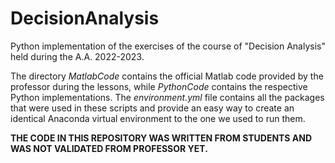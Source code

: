 # DecisionAnalysis

Python implementation of the exercises of the course of "Decision Analysis" held during the A.A. 2022-2023.

The directory <em>MatlabCode</em> contains the official Matlab code provided by the professor during the lessons, while <em>PythonCode</em> contains the respective Python implementations. The <em>environment.yml</em> file contains all the packages that were used in these scripts and provide an easy way to create an identical Anaconda virtual environment to the one we used to run them.

<strong>THE CODE IN THIS REPOSITORY WAS WRITTEN FROM STUDENTS AND WAS NOT VALIDATED FROM PROFESSOR YET.</strong>
